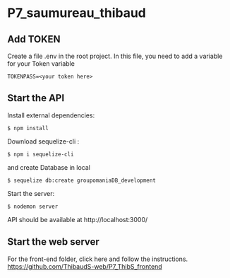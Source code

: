 # P7_saumureau_thibaud

## Add TOKEN

Create a file .env in the root project. In this file, you need to add a variable for your Token variable

```
TOKENPASS=<your token here>
```

## Start the API

Install external dependencies:
```
$ npm install
```
Download sequelize-cli :
```
$ npm i sequelize-cli
```
and create Database in local
```
$ sequelize db:create groupomaniaDB_development
```

Start the server:
```
$ nodemon server
```

API should be available at http://localhost:3000/

## Start the web server

For the front-end folder, click here and follow the instructions.
https://github.com/ThibaudS-web/P7_ThibS_frontend

